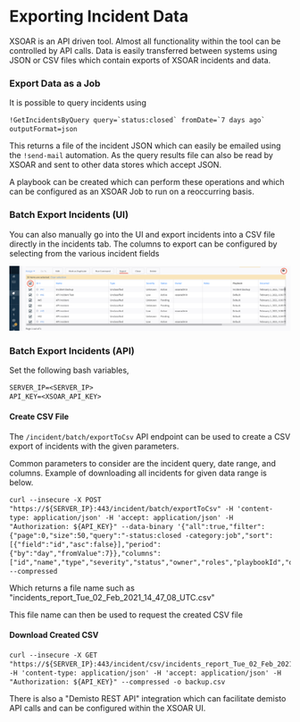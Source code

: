 # Exporting Incident Data

XSOAR is an API driven tool. Almost all functionality within the tool can be controlled by API calls. Data is easily transferred between systems using JSON or CSV files which contain exports of XSOAR incidents and data.


### Export Data as a Job
It is possible to query incidents using 

```
!GetIncidentsByQuery query=`status:closed` fromDate=`7 days ago` outputFormat=json
```

This returns a file of the incident JSON which can easily be emailed using the `!send-mail` automation. 
As the query results file can also be read by XSOAR and sent to other data stores which accept JSON.

A playbook can be created which can perform these operations and which can be configured as an XSOAR Job to run on a reoccurring basis.

### Batch Export Incidents (UI)
You can also manually go into the UI and export incidents into a CSV file directly in the incidents tab.
The columns to export can be configured by selecting from the various incident fields

<img src="imgs/export-ui.png" width="600px"/>


### Batch Export Incidents (API)
Set the following bash variables,

```
SERVER_IP=<SERVER_IP>
API_KEY=<XSOAR_API_KEY>
```

#### Create CSV File
The `/incident/batch/exportToCsv` API endpoint can be used to create a CSV export of incidents with the given parameters.

Common parameters to consider are the incident query, date range, and columns.  Example of downloading all incidents for given data range is below.


```
curl --insecure -X POST "https://${SERVER_IP}:443/incident/batch/exportToCsv" -H 'content-type: application/json' -H 'accept: application/json' -H "Authorization: ${API_KEY}" --data-binary '{"all":true,"filter":{"page":0,"size":50,"query":"-status:closed -category:job","sort":[{"field":"id","asc":false}],"period":{"by":"day","fromValue":7}},"columns":["id","name","type","severity","status","owner","roles","playbookId","occurred","dueDate"]}' --compressed
```

Which returns a file name such as "incidents_report_Tue_02_Feb_2021_14_47_08_UTC.csv"

This file name can then be used to request the created CSV file

#### Download Created CSV
```
curl --insecure -X GET "https://${SERVER_IP}:443/incident/csv/incidents_report_Tue_02_Feb_2021_14_47_08_UTC.csv" -H 'content-type: application/json' -H 'accept: application/json' -H "Authorization: ${API_KEY}" --compressed -o backup.csv
```

There is also a "Demisto REST API" integration which can facilitate demisto API calls and can be configured within the XSOAR UI.

